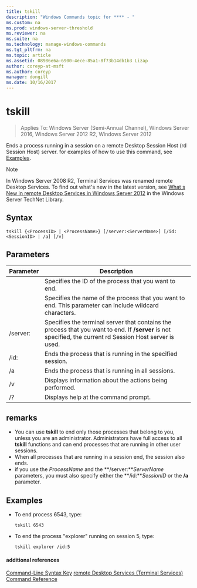 ```yaml
---
title: tskill
description: "Windows Commands topic for **** - "
ms.custom: na
ms.prod: windows-server-threshold
ms.reviewer: na
ms.suite: na
ms.technology: manage-windows-commands
ms.tgt_pltfrm: na
ms.topic: article
ms.assetid: 08986e6a-6900-4ece-85a1-8f73b14db1b3 Lizap
author: coreyp-at-msft
ms.author: coreyp
manager: dongill
ms.date: 10/16/2017
---
```

# tskill

>Applies To: Windows Server (Semi-Annual Channel), Windows Server 2016, Windows Server 2012 R2, Windows Server 2012

Ends a process running in a session on a remote Desktop Session Host (rd Session Host) server.
for examples of how to use this command, see [Examples](#BKMK_examples).
> [!NOTE]
> In Windows Server 2008 R2, Terminal Services was renamed remote Desktop Services. To find out what's new in the latest version, see [What s New in remote Desktop Services in Windows Server 2012](https://technet.microsoft.com/library/hh831527) in the Windows Server TechNet Library.
## Syntax
```
tskill {<ProcessID> | <ProcessName>} [/server:<ServerName>] [/id:<SessionID> | /a] [/v]
```
## Parameters
|Parameter|Description|
|-------|--------|
|<ProcessID>|Specifies the ID of the process that you want to end.|
|<ProcessName>|Specifies the name of the process that you want to end. This parameter can include wildcard characters.|
|/server:<ServerName>|Specifies the terminal server that contains the process that you want to end. If **/server** is not specified, the current rd Session Host server is used.|
|/id:<SessionID>|Ends the process that is running in the specified session.|
|/a|Ends the process that is running in all sessions.|
|/v|Displays information about the actions being performed.|
|/?|Displays help at the command prompt.|
## remarks
-   You can use **tskill** to end only those processes that belong to you, unless you are an administrator. Administrators have full access to all **tskill** functions and can end processes that are running in other user sessions.
-   When all processes that are running in a session end, the session also ends.
-   if you use the *ProcessName* and the **/server:***ServerName* parameters, you must also specify either the **/id:***SessionID* or the **/a** parameter.
## <a name="BKMK_examples"></a>Examples
-   To end process 6543, type:
    ```
    tskill 6543
    ```
-   To end the process "explorer" running on session 5, type:
    ```
    tskill explorer /id:5
    ```
#### additional references
[Command-Line Syntax Key](command-line-syntax-key.md)
[remote Desktop Services &#40;Terminal Services&#41; Command Reference](remote-desktop-services-terminal-services-command-reference.md)
